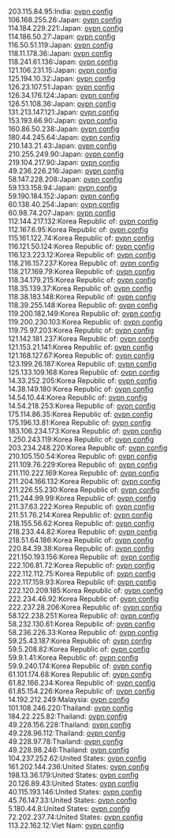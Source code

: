 203.115.84.95:India: [ovpn config](vpn/203_115_84_95.ovpn)  
106.168.255.26:Japan: [ovpn config](vpn/106_168_255_26.ovpn)  
114.184.229.221:Japan: [ovpn config](vpn/114_184_229_221.ovpn)  
114.186.50.27:Japan: [ovpn config](vpn/114_186_50_27.ovpn)  
116.50.51.119:Japan: [ovpn config](vpn/116_50_51_119.ovpn)  
118.11.178.36:Japan: [ovpn config](vpn/118_11_178_36.ovpn)  
118.241.61.136:Japan: [ovpn config](vpn/118_241_61_136.ovpn)  
121.106.231.15:Japan: [ovpn config](vpn/121_106_231_15.ovpn)  
125.194.10.32:Japan: [ovpn config](vpn/125_194_10_32.ovpn)  
126.23.107.51:Japan: [ovpn config](vpn/126_23_107_51.ovpn)  
126.34.176.124:Japan: [ovpn config](vpn/126_34_176_124.ovpn)  
126.51.108.36:Japan: [ovpn config](vpn/126_51_108_36.ovpn)  
131.213.147.121:Japan: [ovpn config](vpn/131_213_147_121.ovpn)  
153.193.66.90:Japan: [ovpn config](vpn/153_193_66_90.ovpn)  
160.86.50.238:Japan: [ovpn config](vpn/160_86_50_238.ovpn)  
180.44.245.64:Japan: [ovpn config](vpn/180_44_245_64.ovpn)  
210.143.21.43:Japan: [ovpn config](vpn/210_143_21_43.ovpn)  
210.255.249.90:Japan: [ovpn config](vpn/210_255_249_90.ovpn)  
219.104.217.90:Japan: [ovpn config](vpn/219_104_217_90.ovpn)  
49.236.226.216:Japan: [ovpn config](vpn/49_236_226_216.ovpn)  
58.147.228.208:Japan: [ovpn config](vpn/58_147_228_208.ovpn)  
59.133.158.94:Japan: [ovpn config](vpn/59_133_158_94.ovpn)  
59.190.184.152:Japan: [ovpn config](vpn/59_190_184_152.ovpn)  
60.138.40.254:Japan: [ovpn config](vpn/60_138_40_254.ovpn)  
60.98.74.207:Japan: [ovpn config](vpn/60_98_74_207.ovpn)  
112.144.217.132:Korea Republic of: [ovpn config](vpn/112_144_217_132.ovpn)  
112.167.6.95:Korea Republic of: [ovpn config](vpn/112_167_6_95.ovpn)  
115.161.122.74:Korea Republic of: [ovpn config](vpn/115_161_122_74.ovpn)  
116.121.50.124:Korea Republic of: [ovpn config](vpn/116_121_50_124.ovpn)  
116.123.223.12:Korea Republic of: [ovpn config](vpn/116_123_223_12.ovpn)  
118.216.157.237:Korea Republic of: [ovpn config](vpn/118_216_157_237.ovpn)  
118.217.169.79:Korea Republic of: [ovpn config](vpn/118_217_169_79.ovpn)  
118.34.179.215:Korea Republic of: [ovpn config](vpn/118_34_179_215.ovpn)  
118.35.139.37:Korea Republic of: [ovpn config](vpn/118_35_139_37.ovpn)  
118.38.183.148:Korea Republic of: [ovpn config](vpn/118_38_183_148.ovpn)  
118.39.255.148:Korea Republic of: [ovpn config](vpn/118_39_255_148.ovpn)  
119.200.182.149:Korea Republic of: [ovpn config](vpn/119_200_182_149.ovpn)  
119.200.230.103:Korea Republic of: [ovpn config](vpn/119_200_230_103.ovpn)  
119.75.97.203:Korea Republic of: [ovpn config](vpn/119_75_97_203.ovpn)  
121.142.181.237:Korea Republic of: [ovpn config](vpn/121_142_181_237.ovpn)  
121.153.21.141:Korea Republic of: [ovpn config](vpn/121_153_21_141.ovpn)  
121.168.127.67:Korea Republic of: [ovpn config](vpn/121_168_127_67.ovpn)  
123.199.26.187:Korea Republic of: [ovpn config](vpn/123_199_26_187.ovpn)  
125.133.109.168:Korea Republic of: [ovpn config](vpn/125_133_109_168.ovpn)  
14.33.252.205:Korea Republic of: [ovpn config](vpn/14_33_252_205.ovpn)  
14.38.149.180:Korea Republic of: [ovpn config](vpn/14_38_149_180.ovpn)  
14.54.10.44:Korea Republic of: [ovpn config](vpn/14_54_10_44.ovpn)  
14.54.218.253:Korea Republic of: [ovpn config](vpn/14_54_218_253.ovpn)  
175.114.86.35:Korea Republic of: [ovpn config](vpn/175_114_86_35.ovpn)  
175.196.13.81:Korea Republic of: [ovpn config](vpn/175_196_13_81.ovpn)  
183.106.234.173:Korea Republic of: [ovpn config](vpn/183_106_234_173.ovpn)  
1.250.243.119:Korea Republic of: [ovpn config](vpn/1_250_243_119.ovpn)  
203.234.248.220:Korea Republic of: [ovpn config](vpn/203_234_248_220.ovpn)  
210.105.150.54:Korea Republic of: [ovpn config](vpn/210_105_150_54.ovpn)  
211.109.76.229:Korea Republic of: [ovpn config](vpn/211_109_76_229.ovpn)  
211.110.222.169:Korea Republic of: [ovpn config](vpn/211_110_222_169.ovpn)  
211.204.166.132:Korea Republic of: [ovpn config](vpn/211_204_166_132.ovpn)  
211.226.55.230:Korea Republic of: [ovpn config](vpn/211_226_55_230.ovpn)  
211.244.99.99:Korea Republic of: [ovpn config](vpn/211_244_99_99.ovpn)  
211.37.63.222:Korea Republic of: [ovpn config](vpn/211_37_63_222.ovpn)  
211.51.76.214:Korea Republic of: [ovpn config](vpn/211_51_76_214.ovpn)  
218.155.56.62:Korea Republic of: [ovpn config](vpn/218_155_56_62.ovpn)  
218.233.44.82:Korea Republic of: [ovpn config](vpn/218_233_44_82.ovpn)  
218.51.64.186:Korea Republic of: [ovpn config](vpn/218_51_64_186.ovpn)  
220.84.39.38:Korea Republic of: [ovpn config](vpn/220_84_39_38.ovpn)  
221.150.193.156:Korea Republic of: [ovpn config](vpn/221_150_193_156.ovpn)  
222.106.81.72:Korea Republic of: [ovpn config](vpn/222_106_81_72.ovpn)  
222.112.112.75:Korea Republic of: [ovpn config](vpn/222_112_112_75.ovpn)  
222.117.159.93:Korea Republic of: [ovpn config](vpn/222_117_159_93.ovpn)  
222.120.209.185:Korea Republic of: [ovpn config](vpn/222_120_209_185.ovpn)  
222.234.46.92:Korea Republic of: [ovpn config](vpn/222_234_46_92.ovpn)  
222.237.28.206:Korea Republic of: [ovpn config](vpn/222_237_28_206.ovpn)  
58.122.238.251:Korea Republic of: [ovpn config](vpn/58_122_238_251.ovpn)  
58.232.130.61:Korea Republic of: [ovpn config](vpn/58_232_130_61.ovpn)  
58.236.226.33:Korea Republic of: [ovpn config](vpn/58_236_226_33.ovpn)  
59.25.43.187:Korea Republic of: [ovpn config](vpn/59_25_43_187.ovpn)  
59.5.208.82:Korea Republic of: [ovpn config](vpn/59_5_208_82.ovpn)  
59.9.1.41:Korea Republic of: [ovpn config](vpn/59_9_1_41.ovpn)  
59.9.240.174:Korea Republic of: [ovpn config](vpn/59_9_240_174.ovpn)  
61.101.174.68:Korea Republic of: [ovpn config](vpn/61_101_174_68.ovpn)  
61.82.166.234:Korea Republic of: [ovpn config](vpn/61_82_166_234.ovpn)  
61.85.154.226:Korea Republic of: [ovpn config](vpn/61_85_154_226.ovpn)  
14.192.212.249:Malaysia: [ovpn config](vpn/14_192_212_249.ovpn)  
101.108.246.220:Thailand: [ovpn config](vpn/101_108_246_220.ovpn)  
184.22.225.82:Thailand: [ovpn config](vpn/184_22_225_82.ovpn)  
49.228.156.228:Thailand: [ovpn config](vpn/49_228_156_228.ovpn)  
49.228.96.112:Thailand: [ovpn config](vpn/49_228_96_112.ovpn)  
49.228.97.78:Thailand: [ovpn config](vpn/49_228_97_78.ovpn)  
49.228.98.246:Thailand: [ovpn config](vpn/49_228_98_246.ovpn)  
104.237.252.62:United States: [ovpn config](vpn/104_237_252_62.ovpn)  
161.202.144.236:United States: [ovpn config](vpn/161_202_144_236.ovpn)  
198.13.36.179:United States: [ovpn config](vpn/198_13_36_179.ovpn)  
20.126.89.43:United States: [ovpn config](vpn/20_126_89_43.ovpn)  
40.115.193.146:United States: [ovpn config](vpn/40_115_193_146.ovpn)  
45.76.147.33:United States: [ovpn config](vpn/45_76_147_33.ovpn)  
5.180.44.8:United States: [ovpn config](vpn/5_180_44_8.ovpn)  
72.202.237.74:United States: [ovpn config](vpn/72_202_237_74.ovpn)  
113.22.162.12:Viet Nam: [ovpn config](vpn/113_22_162_12.ovpn)  
